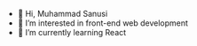 - 👋 Hi, Muhammad Sanusi
- 👀 I’m interested in front-end web development
- 🌱 I’m currently learning React



